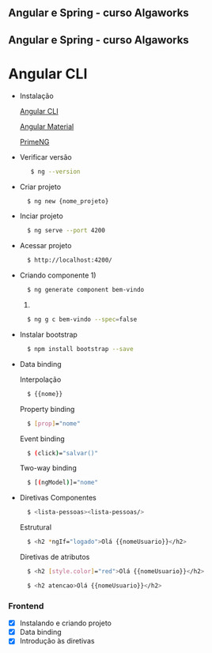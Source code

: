 ## Angular e Spring - curso Algaworks


## Angular e Spring - curso Algaworks


#  Angular CLI
* Instalação 

  [Angular CLI](https://cli.angular.io/)
  
  [Angular Material](https://material.angular.io/)
  
  [PrimeNG](https://www.primefaces.org/primeng/)

* Verificar versão
  
   ```sh
      $ ng --version
   ```
* Criar projeto

  ```sh
    $ ng new {nome_projeto}
  ```

* Inciar projeto

  ```sh
    $ ng serve --port 4200
  ```
* Acessar projeto

  ```sh
    $ http://localhost:4200/
  ```

* Criando componente
    1) 
    ```sh
      $ ng generate component bem-vindo
    ```
    1) 
    ```sh
      $ ng g c bem-vindo --spec=false
    ```

* Instalar bootstrap

    ```sh
      $ npm install bootstrap --save
    ```


* Data binding
  
  Interpolação
  
    ```sh
      $ {{nome}}
    ```
  Property binding
  
    ```sh
      $ [prop]="nome"
    ```
  Event binding
    ```sh
      $ (click)="salvar()"
    ```
  Two-way binding
    ```sh
      $ [(ngModel)]="nome"
    ```
* Diretivas
    Componentes
    ```sh
      $ <lista-pessoas><lista-pessoas/>
    ```

    Estrutural
    ```sh
      $ <h2 *ngIf="logado">Olá {{nomeUsuario}}</h2>
    ```

    Diretivas de atributos
    ```sh
      $ <h2 [style.color]="red">Olá {{nomeUsuario}}</h2>

      $ <h2 atencao>Olá {{nomeUsuario}}</h2>
    ```


### Frontend
- [x] Instalando e criando projeto
- [X] Data binding
- [x] Introdução às diretivas
